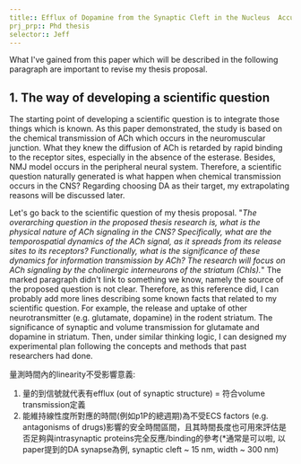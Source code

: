 ```yaml
---
title:: Efflux of Dopamine from the Synaptic Cleft in the Nucleus  Accumbens of the Rat Brain
prj_prp:: Phd thesis
selector:: Jeff
---
```


What I've gained from this paper which will be described in the following paragraph are important to revise my thesis proposal.
## 1. The way of developing a scientific question
The starting point of developing a scientific question is to integrate those things which is known. As this paper demonstrated, the study is based on the chemical transmission of ACh which occurs in the neuromuscular junction. What they knew the diffusion of ACh is retarded by rapid binding to the receptor sites, especially in the absence of the esterase. Besides, NMJ model occurs in the peripheral neural system. Therefore, a scientific question naturally generated is what happen when chemical transmission occurs in the CNS? Regarding choosing DA as their target, my extrapolating reasons will be discussed later.

Let's go back to the scientific question of my thesis proposal. "*The overarching question in the proposed thesis research is, what is the physical nature of  ACh signaling in the CNS? Specifically, what are the temporospatial dynamics of the ACh signal, as it spreads from its release sites to its receptors? Functionally, what is the significance of these dynamics for information transmission by ACh? The research will focus on ACh signaling by the cholinergic interneurons of the striatum (ChIs).*" The marked paragraph didn't link to something we know, namely the source of the proposed question is not clear. Therefore, as this reference did, I can probably add more lines describing some known facts that related to my scientific question. For example, the release and uptake of other neurotransmitter (e.g. glutamate, dopamine) in the rodent striatum. The significance of synaptic and volume transmission for glutamate and dopamine in striatum. Then, under similar thinking logic, I can designed my experimental plan following the concepts and methods that past researchers had done.

量測時間內的linearity不受影響意義:
1. 量的到信號就代表有efflux (out of synaptic structure) = 符合volume transmission定義
2. 能維持線性度所對應的時間(例如p1P的總週期)為不受ECS factors (e.g. antagonisms of drugs)影響的安全時間區間，且其時間長度也可用來評估是否足夠與intrasynaptic proteins完全反應/binding的參考(*通常是可以啦, 以paper提到的DA synapse為例, synaptic cleft ~ 15 nm, width ~ 300 nm)
